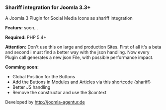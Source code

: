 <h3>Shariff integration for Joomla 3.3+</h3>

A Joomla 3 Plugin for Social Media Icons as shariff integration

<b>Featurs:</b>
soon...

<b>Required:</b>
PHP 5.4+

<b>Attention:</b>
Don't use this on large and production Sites. First of all it's a beta and second i must find a better way with the json handling. Now every Plugin call generates a new json File, with possible performance impact.

<b>Comming soon:</b>
<ul>
<li>Global Position for the Buttons</li>
<li>Add the Buttons in Modules and Articles via this shortcode {shariff}</li>
<li>Better JS handling</li>
<li>Remove the constructor and use the $context</li>
</ul>

Developed by http://joomla-agentur.de
